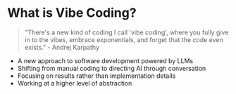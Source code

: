 # What is Vibe Coding?

> "There's a new kind of coding I call 'vibe coding', where you fully give in to the vibes, embrace exponentials, and forget that the code even exists." - Andrej Karpathy

- A new approach to software development powered by LLMs
- Shifting from manual coding to directing AI through conversation
- Focusing on results rather than implementation details
- Working at a higher level of abstraction